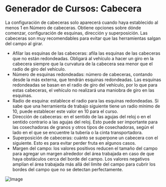 # Generador de Cursos: Cabecera


La configuración de cabeceras solo aparecerá cuando haya establecido al menos 1 en Número de cabeceras.
Obtiene opciones sobre dónde comenzar, configuración de esquinas, dirección y superposición.
Las cabeceras son muy recomendables para evitar que las herramientas salgan del campo al girar.



- Afilar las esquinas de las cabeceras: afila las esquinas de las cabeceras que no están redondeadas. Obligará al vehículo a hacer un
giro en la cabecera siempre que la curvatura de la cabecera sea menor que el radio de giro del vehículo.
- Número de esquinas redondeadas: número de cabeceras, contando desde la más externa, que tendrán esquinas redondeadas. Las esquinas redondeadas se basan en el radio de giro del vehículo, por lo que para estas cabeceras, el vehículo no realizará una maniobra de giro en las esquinas.
- Radio de esquina: establece el radio para las esquinas redondeadas. Si sabe que una herramienta de trabajo siguiente tiene un radio mínimo de 10, puede establecer este valor en 10 para el curso.
- Dirección de cabeceras: en el sentido de las agujas del reloj o en el sentido contrario a las agujas del reloj. Esto puede ser importante para las cosechadoras de granos y otros tipos de cosechadoras, según el lado en el que se encuentre la tubería o la cinta transportadora.
- Superposición de cabeceras: cuánto se superpone un cabecera con el siguiente. Esto es para evitar perder fruta en algunos casos.
- Margen del campo: los valores positivos reducen el tamaño del campo para agregar un margen alrededor del área trabajada en caso de que haya obstáculos cerca del borde del campo.
Los valores negativos amplían el área trabajada más allá del límite del campo para cubrir los bordes del campo que no se detectan perfectamente.


![Image](assets/sharproundcorner_0_0_330_130.png)

